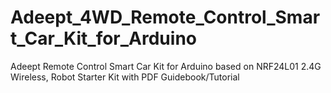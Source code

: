 # Adeept_4WD_Remote_Control_Smart_Car_Kit_for_Arduino
Adeept Remote Control Smart Car Kit for Arduino based on NRF24L01 2.4G Wireless, Robot Starter Kit with PDF Guidebook/Tutorial
